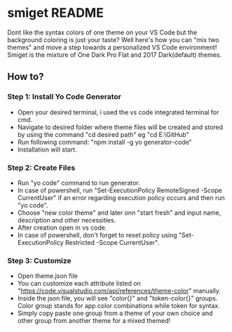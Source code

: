 # smiget README

Dont like the syntax colors of one theme on your VS Code but the background coloring is just your taste? Well here's how you can "mix two themes" and move a step towards a personalized VS Code environment! Smiget is the mixture of One Dark Pro Flat and 2017 Dark(default) themes.

## How to?

### Step 1: Install Yo Code Generator
* Open your desired terminal, i used the vs code integrated terminal for cmd.
* Navigate to desired folder where theme files will be created and stored by using the command "cd desired path" eg "cd E:\GitHub"
* Run following command: "npm install -g yo generator-code"
* Installation will start.

### Step 2: Create Files
* Run "yo code" command to run generator.
* In case of powershell, run "Set-ExecutionPolicy RemoteSigned -Scope CurrentUser" if an error regarding execution policy occurs and then run "yo code".
* Choose "new color theme" and later onn "start fresh" and input name, description and other necessities. 
* After creation open in vs code.
* In case of powershell, don't forget to reset policy using "Set-ExecutionPolicy Restricted -Scope CurrentUser".

### Step 3: Customize
* Open theme.json file
* You can customize each attribute listed on "https://code.visualstudio.com/api/references/theme-color" manually.
* Inside the json file, you will see "color{}" and "token-color{}" groups. Color group stands for app color combinations while token for syntax.
* Simply copy paste one group from a theme of your own choice and other group from another theme for a mixed themed!
